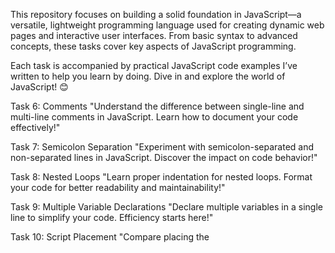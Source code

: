 This repository focuses on building a solid foundation in JavaScript—a versatile, lightweight programming language used for creating dynamic web pages and interactive user interfaces. From basic syntax to advanced concepts, these tasks cover key aspects of JavaScript programming.

Each task is accompanied by practical JavaScript code examples I’ve written to help you learn by doing. Dive in and explore the world of JavaScript! 😊

Task 6: Comments
"Understand the difference between single-line and multi-line comments in JavaScript. Learn how to document your code effectively!"

Task 7: Semicolon Separation
"Experiment with semicolon-separated and non-separated lines in JavaScript. Discover the impact on code behavior!"

Task 8: Nested Loops
"Learn proper indentation for nested loops. Format your code for better readability and maintainability!"

Task 9: Multiple Variable Declarations
"Declare multiple variables in a single line to simplify your code. Efficiency starts here!"

Task 10: Script Placement
"Compare placing the <script> tag at the top and bottom of your HTML document. Understand its impact on execution!"

Task 11: Without "use strict"
"Assign values to undeclared variables and explore JavaScript behavior without 'use strict' mode!"

Task 12: Enabling "use strict"
"Enable 'use strict' mode and learn how it prevents errors caused by undeclared variables!"

Task 13: Deleting Variables
"Experiment with deleting variables, functions, and parameters in 'use strict' mode. Discover JavaScript restrictions!"

Task 14: Reserved Keywords
"Use reserved keywords in 'use strict' mode and understand the resulting errors. Avoid syntax pitfalls!"

Task 15: let, const, and var
"Master JavaScript variable declarations using let, const, and var. Learn their scope and use cases!"

Task 16: Reassigning const
"Attempt to reassign a const variable and observe JavaScript's immutable variable behavior!"

Task 17: Uninitialized Variables
"Declare a variable without initializing it and explore its default value in JavaScript!"

Task 18: Dynamic Typing
"Assign different types of values (number, string, boolean) to a variable and use typeof to understand dynamic typing!"

Task 19: Variable Renaming
"Rename variables using destructuring and unlock new ways to organize your data!"

Task 20: Data Types
"Create variables of various data types—string, number, object, null, and more. Understand JavaScript's type system!"

Task 21: Typeof Operator
"Use typeof to inspect the type of different variables. Validate and debug your code like a pro!"

Task 22: Null Type
"Assign null to a variable and observe its type. Demystify JavaScript's quirks!"

Task 23: var vs let
"Learn the scope differences between var and let. Avoid common pitfalls with variable declarations!"

Task 24: String to Number Conversion
"Convert strings to numbers using implicit and explicit methods. Tame JavaScript's type coercion!"

Task 25: Boolean Conversion
"Convert booleans to strings and vice versa. Understand how JavaScript handles truthy and falsy values!"

Task 26: Operator Precedence
"Explore operator precedence in JavaScript. Combine multiple operators and predict the outcome!"

Task 27: Comparisons
"Use relational operators to compare values in JavaScript. Master logical comparisons!"

Task 28: Equality Operators
"Discover the differences between equality (==) and strict equality (===). Avoid unexpected behavior in your code!"

Task 29: Lexicographical Comparisons
"Compare strings lexicographically. Learn how JavaScript evaluates string order!"

Task 30: Null vs Undefined
"Compare null and undefined using == and ===. Understand their subtle differences!"

Task 31: Even or Odd
"Write an if statement to determine whether a number is even or odd. Build logic from scratch!"

Task 32: Nested Conditions
"Use nested if statements to classify numbers as negative, positive, or zero. Handle all possibilities!"

Task 33: Ternary Operator
"Replace an if-else statement with a ternary operator. Simplify conditional logic in JavaScript!"

Task 34: Logical Operators
"Evaluate combinations of &&, ||, and !. Build powerful conditions using logical operators!"

Task 35: Functions
"Write functions with parameters and default values. Learn the basics of reusable code!"

Task 36: Arrow Functions
"Declare arrow functions for cleaner syntax. Explore the modern way of writing JavaScript functions!"
Task 37: Logical Operators in Range
"Use logical operators to check if a number falls within a specific range. Simplify conditional checks!"

Task 38: NOT Operator
"Invert boolean values using the ! operator. Understand how negation works in JavaScript!"

Task 39: Short-Circuiting
"Explore the short-circuiting nature of && and || operators. Learn how they evaluate expressions efficiently!"

Task 40: Non-Boolean Logical Comparisons
"Compare non-boolean values using logical operators. Understand how JavaScript evaluates truthy and falsy values!"

Task 41: Function Sum
"Write a function that takes two numbers as arguments and returns their sum. Simplify calculations with reusable code!"

Task 42: Area of Rectangle
"Create a function to calculate the area of a rectangle. Work with parameters and return values!"

Task 43: Parameterless Function
"Declare a function without parameters and call it. Understand how functions work independently!"

Task 44: No Return Value
"Write a function without a return statement and observe its default return value. Explore JavaScript function behavior!"

Task 45: Default Parameters
"Create a function with default parameters and call it with different arguments. Simplify handling optional inputs!"

Task 46: Greet with Arrow Functions
"Write an arrow function to greet users dynamically. Combine concise syntax with powerful functionality!"

Task 47: Arrow Function Addition
"Declare an arrow function to calculate the sum of two numbers. Practice with concise function syntax!"

Task 48: Arrow Function for Even Check
"Create an arrow function to check if a number is even. Simplify conditional checks with modern syntax!"

Task 49: Maximum Value Function
"Write an arrow function to find the maximum of two numbers. Compare values dynamically!"

Task 50: this in Functions
"Compare the behavior of the this keyword in arrow functions vs traditional functions. Learn scoping rules!"
Task 51: Logical Operators in Conditions
"Write a condition using logical operators (&&, ||, !) to evaluate multiple scenarios. Practice complex logic building!"

Task 52: Logical Short-Circuit Evaluation
"Test how JavaScript short-circuits && and || operations. Learn when expressions stop evaluating!"

Task 53: Range Check with Logical Operators
"Use && to check if a number lies within a specific range. Combine conditions seamlessly!"

Task 54: Arrow Function Behavior
"Understand how arrow functions handle this differently than traditional functions. Dive into scoping rules!"

Task 55: Reuse Functions Dynamically
"Practice dynamic use of arrow functions by passing parameters and testing this in different scenarios!"


